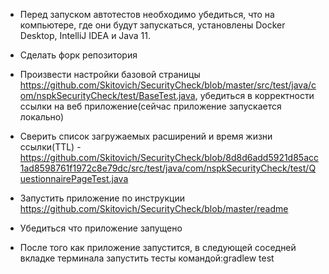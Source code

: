 
* Перед запуском автотестов необходимо убедиться, что на компьютере, где они будут запускаться, установлены Docker Desktop, IntelliJ IDEA и Java 11.

* Сделать форк репозитория 

* Произвести настройки базовой страницы https://github.com/Skitovich/SecurityCheck/blob/master/src/test/java/com/nspkSecurityCheck/test/BaseTest.java, 
убедиться в корректности ссылки на веб приложение(сейчас приложение запускается локально)

* Сверить список загружаемых расширений и время жизни ссылки(TTL) - https://github.com/Skitovich/SecurityCheck/blob/8d8d6add5921d85acc1ad8598761f1972c8e79dc/src/test/java/com/nspkSecurityCheck/test/QuestionnairePageTest.java

* Запустить приложение по инструкции https://github.com/Skitovich/SecurityCheck/blob/master/readme

* Убедиться что приложение запущено

* После того как приложение запустится, в следующей соседней вкладке терминала запустить тесты командой:gradlew test

 
